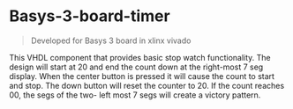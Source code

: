 # Basys-3-board-timer

> Developed for Basys 3 board
> in xlinx vivado

This VHDL component that provides 
basic stop watch functionality. The design will start at 20 and end the
count down at the right-most 7 seg display. When the center button is
pressed it will cause the count to start and stop. The down button will
reset the counter to 20. If the count reaches 00, the segs of the two-
left most 7 segs will create a victory pattern.
